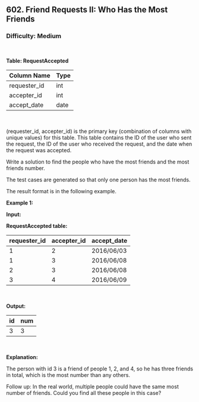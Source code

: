 ## 602. Friend Requests II: Who Has the Most Friends
### Difficulty: Medium

<br>



**Table: RequestAccepted**

| Column Name    | Type    |
|----------------|---------|
| requester_id   | int     |
| accepter_id    | int     |
| accept_date    | date    |
<br>

(requester_id, accepter_id) is the primary key (combination of columns with unique values) for this table.
This table contains the ID of the user who sent the request, the ID of the user who received the request, and the date when the request was accepted.




Write a solution to find the people who have the most friends and the most friends number.

The test cases are generated so that only one person has the most friends.

The result format is in the following example.


**Example 1:**

**Input:** 


**RequestAccepted table:**


| requester_id | accepter_id | accept_date |
|--------------|-------------|-------------|
| 1            | 2           | 2016/06/03  |
| 1            | 3           | 2016/06/08  |
| 2            | 3           | 2016/06/08  |
| 3            | 4           | 2016/06/09  |
<br>

**Output:** 


| id | num |
|----|-----|
| 3  | 3   |
<br>

**Explanation:**

 
The person with id 3 is a friend of people 1, 2, and 4, so he has three friends in total, which is the most number than any others.



Follow up: In the real world, multiple people could have the same most number of friends. Could you find all these people in this case?
